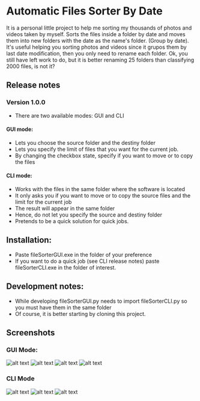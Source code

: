 # Automatic Files Sorter By Date
It is a personal little project to help me sorting my thousands of photos and videos taken by myself.
Sorts the files inside a folder by date and moves them into new folders with the date as the name's folder. (Group by date).
It's useful helping you sorting photos and videos since it grupos them by last date modification, then you only need to rename each folder.
Ok, you still have left work to do,  but it is better renaming 25 folders than classifying 2000 files, is not it?

## Release notes

### Version 1.0.0
* There are two available modes: GUI and CLI
#### GUI mode:
* Lets you choose the source folder and the destiny folder
* Lets you specify the limit of files that you want for the current job.
* By changing the checkbox state, specify if you want to move or to copy the files
#### CLI mode:
* Works with the files in the same folder where the software is located
* It only asks you if you want to move or to copy the source files and the limit for the current job
* The result will appear in the same folder
* Hence, do not let you specify the source and destiny folder
* Pretends to be a quick solution for quick jobs.

## Installation:
* Paste fileSorterGUI.exe in the folder of your preference
* If you want to do a quick job (see CLI release notes) paste fileSorterCLI.exe in the folder of interest.

## Development notes:
* While developing fileSorterGUI.py needs to import fileSorterCLI.py so you must have them in the same folder
* Of course, it is better starting by cloning this project.

## Screenshots
### GUI Mode:
![alt text](./gui-before.jpg)
![alt text](./gui-during.jpg)
![alt text](./gui-done.jpg)
![alt text](./gui-after.jpg)

### CLI Mode
![alt text](./cli-before.jpg)
![alt text](./cli-during.jpg)
![alt text](./cli-after.jpg)